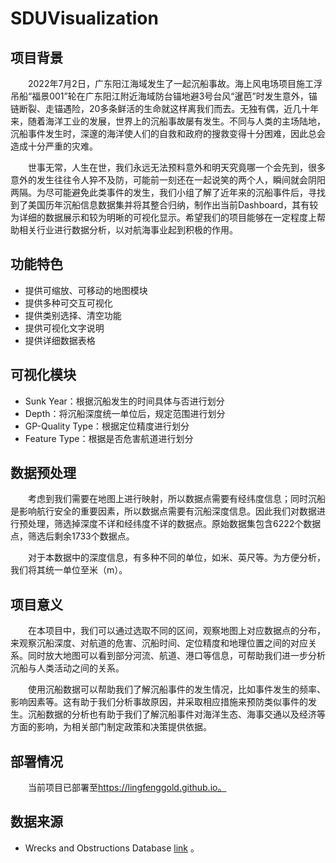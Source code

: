 # SDUVisualization

## 项目背景

 &emsp;&emsp;2022年7月2日，广东阳江海域发生了一起沉船事故。海上风电场项目施工浮吊船“福景001”轮在广东阳江附近海域防台锚地避3号台风“暹芭”时发生意外，锚链断裂、走锚遇险，20多条鲜活的生命就这样离我们而去。无独有偶，近几十年来，随着海洋工业的发展，世界上的沉船事故屡有发生。不同与人类的主场陆地，沉船事件发生时，深邃的海洋使人们的自救和政府的搜救变得十分困难，因此总会造成十分严重的灾难。

  &emsp;&emsp;世事无常，人生在世，我们永远无法预料意外和明天究竟哪一个会先到，很多意外的发生往往令人猝不及防，可能前一刻还在一起说笑的两个人，瞬间就会阴阳两隔。为尽可能避免此类事件的发生，我们小组了解了近年来的沉船事件后，寻找到了美国历年沉船信息数据集并将其整合归纳，制作出当前Dashboard，其有较为详细的数据展示和较为明晰的可视化显示。希望我们的项目能够在一定程度上帮助相关行业进行数据分析，以对航海事业起到积极的作用。

## 功能特色

- 提供可缩放、可移动的地图模块
- 提供多种可交互可视化
- 提供类别选择、清空功能
- 提供可视化文字说明
- 提供详细数据表格

## 可视化模块

- Sunk Year：根据沉船发生的时间具体与否进行划分
- Depth：将沉船深度统一单位后，规定范围进行划分
- GP-Quality Type：根据定位精度进行划分
- Feature Type：根据是否危害航道进行划分

## 数据预处理

&emsp;&emsp;考虑到我们需要在地图上进行映射，所以数据点需要有经纬度信息；同时沉船是影响航行安全的重要因素，所以数据点需要有沉船深度信息。因此我们对数据进行预处理，筛选掉深度不详和经纬度不详的数据点。原始数据集包含6222个数据点，筛选后剩余1733个数据点。

&emsp;&emsp;对于本数据中的深度信息，有多种不同的单位，如米、英尺等。为方便分析，我们将其统一单位至米（m）。

## 项目意义

&emsp;&emsp;在本项目中，我们可以通过选取不同的区间，观察地图上对应数据点的分布，来观察沉船深度、对航道的危害、沉船时间、定位精度和地理位置之间的对应关系。同时放大地图可以看到部分河流、航道、港口等信息，可帮助我们进一步分析沉船与人类活动之间的关系。

&emsp;&emsp;使用沉船数据可以帮助我们了解沉船事件的发生情况，比如事件发生的频率、影响因素等。这有助于我们分析事故原因，并采取相应措施来预防类似事件的发生。沉船数据的分析也有助于我们了解沉船事件对海洋生态、海事交通以及经济等方面的影响，为相关部门制定政策和决策提供依据。

## 部署情况

 &emsp;&emsp;当前项目已部署至<a href="https://lingfenggold.github.io">https://lingfenggold.github.io。</a>

## 数据来源

- Wrecks and Obstructions Database <a href="https://nauticalcharts.noaa.gov/data/wrecks-and-obstructions.html"> link</a> 。